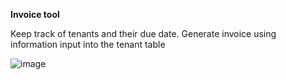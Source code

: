 **Invoice tool**

Keep track of tenants and their due date. 
Generate invoice using information input into the tenant table

![image](https://github.com/jacobmrtn/tenant-invoice-tool/assets/135056345/76a70507-6760-4464-a7d8-dc0607ce457a)
